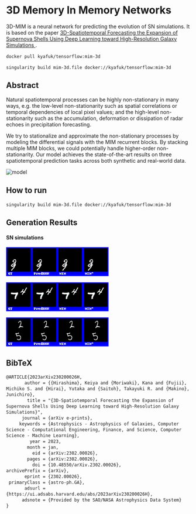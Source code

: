# 3D Memory In Memory Networks

3D-MIM is a neural network for predicting the evolution of SN simulations. It is based on the paper [3D-Spatiotemporal Forecasting the Expansion of Supernova Shells Using Deep Learning toward High-Resolution Galaxy Simulations
](https://arxiv.org/abs/2302.00026).

```
docker pull kyafuk/tensorflow:mim-3d
```

```
singularity build mim-3d.file docker://kyafuk/tensorflow:mim-3d
```

## Abstract

Natural spatiotemporal processes can be highly non-stationary in many ways, e.g. the low-level non-stationarity such as spatial correlations or temporal dependencies of local pixel values; and the high-level non-stationarity such as the accumulation, deformation or dissipation of radar echoes in precipitation forecasting.

We try to stationalize and approximate the non-stationary processes by modeling the differential signals with the MIM recurrent blocks. By stacking multiple MIM blocks, we could potentially handle higher-order non-stationarity. Our model achieves the state-of-the-art results on three spatiotemporal prediction tasks across both synthetic and real-world data.

![model](https://github.com/ZJianjin/mim_images/blob/master/readme_structure.png)


## How to run

```
singularity build mim-3d.file docker://kyafuk/tensorflow:mim-3d
```

## Generation Results

#### SN simulations

![mnist1](https://github.com/ZJianjin/mim_images/blob/master/mnist1.gif)

![mnist2](https://github.com/ZJianjin/mim_images/blob/master/mnist4.gif)

![mnist2](https://github.com/ZJianjin/mim_images/blob/master/mnist5.gif)


## BibTeX
```
@ARTICLE{2023arXiv230200026H,
       author = {{Hirashima}, Keiya and {Moriwaki}, Kana and {Fujii}, Michiko S. and {Hirai}, Yutaka and {Saitoh}, Takayuki R. and {Makino}, Junichiro},
        title = "{3D-Spatiotemporal Forecasting the Expansion of Supernova Shells Using Deep Learning toward High-Resolution Galaxy Simulations}",
      journal = {arXiv e-prints},
     keywords = {Astrophysics - Astrophysics of Galaxies, Computer Science - Computational Engineering, Finance, and Science, Computer Science - Machine Learning},
         year = 2023,
        month = jan,
          eid = {arXiv:2302.00026},
        pages = {arXiv:2302.00026},
          doi = {10.48550/arXiv.2302.00026},
archivePrefix = {arXiv},
       eprint = {2302.00026},
 primaryClass = {astro-ph.GA},
       adsurl = {https://ui.adsabs.harvard.edu/abs/2023arXiv230200026H},
      adsnote = {Provided by the SAO/NASA Astrophysics Data System}
}
```

